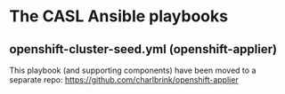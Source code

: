 # The CASL Ansible playbooks

## openshift-cluster-seed.yml (openshift-applier)

This playbook (and supporting components) have been moved to a separate repo: https://github.com/charlbrink/openshift-applier
